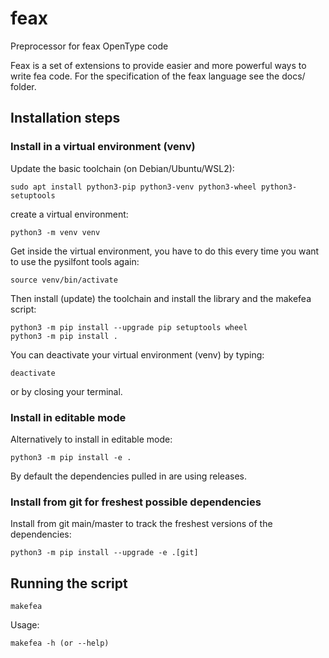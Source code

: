 # feax
Preprocessor for feax OpenType code

Feax is a set of extensions to provide easier and more powerful ways to write fea code. 
For the specification of the feax language see the docs/ folder. 

## Installation steps

### Install in a virtual environment (venv)
Update the basic toolchain (on Debian/Ubuntu/WSL2):
```
sudo apt install python3-pip python3-venv python3-wheel python3-setuptools
```

create a virtual environment:
```
python3 -m venv venv
```
Get inside the virtual environment, you have to do this every time you want to use the pysilfont tools again:
```
source venv/bin/activate
```

Then install (update) the toolchain and install the library and the makefea script:
```
python3 -m pip install --upgrade pip setuptools wheel
python3 -m pip install .
```

You can deactivate your virtual environment (venv) by typing:
```
deactivate
```
or by closing your terminal.

### Install in editable mode
Alternatively to install in editable mode:
```
python3 -m pip install -e .
```

By default the dependencies pulled in are using releases.

### Install from git for freshest possible dependencies
Install from git main/master to track the freshest versions of the dependencies:
```
python3 -m pip install --upgrade -e .[git]
```

## Running the script

```
makefea 
```

Usage:

```
makefea -h (or --help)
```

